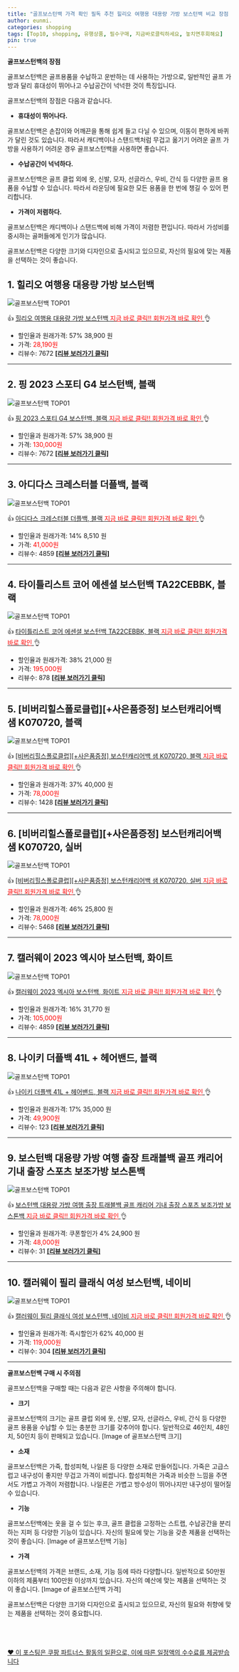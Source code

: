 ```yaml
---
title: "골프보스턴백 가격 확인 필독 추천 힐리오 여행용 대용량 가방 보스턴백 비교 장점 구매가이드"
author: eunmi.
categories: shopping
tags: [Top10, shopping, 유행상품, 필수구매, 지금바로클릭하세요, 놓치면후회해요]
pin: true
---
```

**골프보스턴백의 장점**

골프보스턴백은 골프용품을 수납하고 운반하는 데 사용하는 가방으로, 일반적인 골프 가방과 달리 휴대성이 뛰어나고 수납공간이 넉넉한 것이 특징입니다.

골프보스턴백의 장점은 다음과 같습니다.

* **휴대성이 뛰어나다.**

골프보스턴백은 손잡이와 어깨끈을 통해 쉽게 들고 다닐 수 있으며, 이동이 편하게 바퀴가 달린 것도 있습니다. 따라서 캐디백이나 스탠드백처럼 무겁고 옮기기 어려운 골프 가방을 사용하기 어려운 경우 골프보스턴백을 사용하면 좋습니다.

* **수납공간이 넉넉하다.**

골프보스턴백은 골프 클럽 외에 옷, 신발, 모자, 선글라스, 우비, 간식 등 다양한 골프 용품을 수납할 수 있습니다. 따라서 라운딩에 필요한 모든 용품을 한 번에 챙길 수 있어 편리합니다.

* **가격이 저렴하다.**

골프보스턴백은 캐디백이나 스탠드백에 비해 가격이 저렴한 편입니다. 따라서 가성비를 중시하는 골퍼들에게 인기가 많습니다.

골프보스턴백은 다양한 크기와 디자인으로 출시되고 있으므로, 자신의 필요에 맞는 제품을 선택하는 것이 좋습니다.

   

## 1. 힐리오 여행용 대용량 가방 보스턴백

![골프보스턴백 TOP01](https://thumbnail6.coupangcdn.com/thumbnails/remote/230x230ex/image/retail/images/2022/09/21/10/7/b01c1edb-1feb-498e-bcbd-223358d2ef43.jpg)


👍 [힐리오 여행용 대용량 가방 보스턴백 <font color=red> 지금 바로 클릭!! 회원가격 바로 확인 </font> ](https://link.coupang.com/re/AFFSDP?lptag=AF3617701&subid=GithubCoopas&pageKey=6789646370&traceid=V0-153&itemId=15993425186&vendorItemId=83198815883) 👌 


- 할인율과 원래가격: 57%  38,900   원
- 가격: <span style='color:red'>28,190원</span>
- 리뷰수: 7672  [**[리뷰 보러가기 클릭]**](https://link.coupang.com/re/AFFSDP?lptag=AF3617701&subid=GithubCoopas&pageKey=6789646370&traceid=V0-153&itemId=15993425186&vendorItemId=83198815883)

---


   

## 2. 핑 2023 스포티 G4 보스턴백, 블랙

![골프보스턴백 TOP01](https://thumbnail8.coupangcdn.com/thumbnails/remote/230x230ex/image/vendor_inventory/85b9/c692b213964b4601dfe0d16f502a017e81945904603bf302126942853e4d.jpg)


👍 [핑 2023 스포티 G4 보스턴백, 블랙 <font color=red> 지금 바로 클릭!! 회원가격 바로 확인 </font> ](https://link.coupang.com/re/AFFSDP?lptag=AF3617701&subid=GithubCoopas&pageKey=7414803255&traceid=V0-153&itemId=19220446546&vendorItemId=85628410154) 👌 


- 할인율과 원래가격: 57%  38,900   원
- 가격: <span style='color:red'>130,000원</span>
- 리뷰수: 7672  [**[리뷰 보러가기 클릭]**](https://link.coupang.com/re/AFFSDP?lptag=AF3617701&subid=GithubCoopas&pageKey=7414803255&traceid=V0-153&itemId=19220446546&vendorItemId=85628410154)

---


   

## 3. 아디다스 크레스터블 더플백, 블랙

![골프보스턴백 TOP01](https://thumbnail9.coupangcdn.com/thumbnails/remote/230x230ex/image/retail/images/2023/09/28/10/5/4e8f9500-0e8a-416c-a101-6f5d166bae57.jpg)


👍 [아디다스 크레스터블 더플백, 블랙 <font color=red> 지금 바로 클릭!! 회원가격 바로 확인 </font> ](https://link.coupang.com/re/AFFSDP?lptag=AF3617701&subid=GithubCoopas&pageKey=7442134567&traceid=V0-153&itemId=19354708068&vendorItemId=87312687565) 👌 


- 할인율과 원래가격: 14%  8,510   원
- 가격: <span style='color:red'>41,000원</span>
- 리뷰수: 4859  [**[리뷰 보러가기 클릭]**](https://link.coupang.com/re/AFFSDP?lptag=AF3617701&subid=GithubCoopas&pageKey=7442134567&traceid=V0-153&itemId=19354708068&vendorItemId=87312687565)

---


   

## 4. 타이틀리스트 코어 에센셜 보스턴백 TA22CEBBK, 블랙

![골프보스턴백 TOP01](https://thumbnail7.coupangcdn.com/thumbnails/remote/230x230ex/image/vendor_inventory/ceae/0857d8b653e13f96233d356ef6cda90c3ac5e19f842b1a44d006d909fcb1.jpg)


👍 [타이틀리스트 코어 에센셜 보스턴백 TA22CEBBK, 블랙 <font color=red> 지금 바로 클릭!! 회원가격 바로 확인 </font> ](https://link.coupang.com/re/AFFSDP?lptag=AF3617701&subid=GithubCoopas&pageKey=6790428968&traceid=V0-153&itemId=15996645709&vendorItemId=85656150147) 👌 


- 할인율과 원래가격: 38%  21,000   원
- 가격: <span style='color:red'>195,000원</span>
- 리뷰수: 878  [**[리뷰 보러가기 클릭]**](https://link.coupang.com/re/AFFSDP?lptag=AF3617701&subid=GithubCoopas&pageKey=6790428968&traceid=V0-153&itemId=15996645709&vendorItemId=85656150147)

---


   

## 5. [비버리힐스폴로클럽][+사은품증정] 보스턴캐리어백 샘 K070720, 블랙

![골프보스턴백 TOP01](https://thumbnail10.coupangcdn.com/thumbnails/remote/230x230ex/image/vendor_inventory/48cc/adcaf75e66e87b4ee74c9d902fc9094a00b367867c6b901b844bb0a9b06e.jpg)


👍 [[비버리힐스폴로클럽][+사은품증정] 보스턴캐리어백 샘 K070720, 블랙 <font color=red> 지금 바로 클릭!! 회원가격 바로 확인 </font> ](https://link.coupang.com/re/AFFSDP?lptag=AF3617701&subid=GithubCoopas&pageKey=4649709228&traceid=V0-153&itemId=5795235551&vendorItemId=72495144800) 👌 


- 할인율과 원래가격: 37%  40,000   원
- 가격: <span style='color:red'>78,000원</span>
- 리뷰수: 1428  [**[리뷰 보러가기 클릭]**](https://link.coupang.com/re/AFFSDP?lptag=AF3617701&subid=GithubCoopas&pageKey=4649709228&traceid=V0-153&itemId=5795235551&vendorItemId=72495144800)

---


   

## 6. [비버리힐스폴로클럽][+사은품증정] 보스턴캐리어백 샘 K070720, 실버

![골프보스턴백 TOP01](https://thumbnail8.coupangcdn.com/thumbnails/remote/230x230ex/image/vendor_inventory/d41c/8e4a4e41a764ba08d15b652fb4b58466695c6bda7f57b4d94dc961a02ade.jpg)


👍 [[비버리힐스폴로클럽][+사은품증정] 보스턴캐리어백 샘 K070720, 실버 <font color=red> 지금 바로 클릭!! 회원가격 바로 확인 </font> ](https://link.coupang.com/re/AFFSDP?lptag=AF3617701&subid=GithubCoopas&pageKey=4649709228&traceid=V0-153&itemId=5795235561&vendorItemId=72495144849) 👌 


- 할인율과 원래가격: 46%  25,800   원
- 가격: <span style='color:red'>78,000원</span>
- 리뷰수: 5468  [**[리뷰 보러가기 클릭]**](https://link.coupang.com/re/AFFSDP?lptag=AF3617701&subid=GithubCoopas&pageKey=4649709228&traceid=V0-153&itemId=5795235561&vendorItemId=72495144849)

---


   

## 7. 캘러웨이 2023 엑시아 보스턴백, 화이트

![골프보스턴백 TOP01](https://thumbnail6.coupangcdn.com/thumbnails/remote/230x230ex/image/vendor_inventory/940b/392d8d79a0bb51ae0ebf35a2bfa0f7e4830874154e353a492e326acb5631.jpg)


👍 [캘러웨이 2023 엑시아 보스턴백, 화이트 <font color=red> 지금 바로 클릭!! 회원가격 바로 확인 </font> ](https://link.coupang.com/re/AFFSDP?lptag=AF3617701&subid=GithubCoopas&pageKey=7090498070&traceid=V0-153&itemId=17667919942&vendorItemId=84833335241) 👌 


- 할인율과 원래가격: 16%  31,770   원
- 가격: <span style='color:red'>105,000원</span>
- 리뷰수: 4859  [**[리뷰 보러가기 클릭]**](https://link.coupang.com/re/AFFSDP?lptag=AF3617701&subid=GithubCoopas&pageKey=7090498070&traceid=V0-153&itemId=17667919942&vendorItemId=84833335241)

---


   

## 8. 나이키 더플백 41L + 헤어밴드, 블랙

![골프보스턴백 TOP01](https://thumbnail7.coupangcdn.com/thumbnails/remote/230x230ex/image/retail/images/194017178726990-8ea1c3e0-8e61-4437-9ae8-8240d9428a24.jpg)


👍 [나이키 더플백 41L + 헤어밴드, 블랙 <font color=red> 지금 바로 클릭!! 회원가격 바로 확인 </font> ](https://link.coupang.com/re/AFFSDP?lptag=AF3617701&subid=GithubCoopas&pageKey=6284855979&traceid=V0-153&itemId=12922799470&vendorItemId=80187418873) 👌 


- 할인율과 원래가격: 17%  35,000   원
- 가격: <span style='color:red'>49,900원</span>
- 리뷰수: 123  [**[리뷰 보러가기 클릭]**](https://link.coupang.com/re/AFFSDP?lptag=AF3617701&subid=GithubCoopas&pageKey=6284855979&traceid=V0-153&itemId=12922799470&vendorItemId=80187418873)

---


   

## 9. 보스턴백 대용량 가방 여행 출장 트래블백 골프 캐리어 기내 출장 스포츠 보조가방 보스톤백

![골프보스턴백 TOP01](https://thumbnail7.coupangcdn.com/thumbnails/remote/230x230ex/image/vendor_inventory/394a/77d3a5bf7dd71dd2ab2de78c8bd78e7a4ce2929f36d17d745c0d8c2ad219.jpg)


👍 [보스턴백 대용량 가방 여행 출장 트래블백 골프 캐리어 기내 출장 스포츠 보조가방 보스톤백 <font color=red> 지금 바로 클릭!! 회원가격 바로 확인 </font> ](https://link.coupang.com/re/AFFSDP?lptag=AF3617701&subid=GithubCoopas&pageKey=7290095253&traceid=V0-153&itemId=18630666626&vendorItemId=85750008288) 👌 


- 할인율과 원래가격: 쿠폰할인가 4%  24,900   원
- 가격: <span style='color:red'>48,000원</span>
- 리뷰수: 31  [**[리뷰 보러가기 클릭]**](https://link.coupang.com/re/AFFSDP?lptag=AF3617701&subid=GithubCoopas&pageKey=7290095253&traceid=V0-153&itemId=18630666626&vendorItemId=85750008288)

---


   

## 10. 캘러웨이 필리 클래식 여성 보스턴백, 네이비

![골프보스턴백 TOP01](https://thumbnail10.coupangcdn.com/thumbnails/remote/230x230ex/image/vendor_inventory/f210/8538190b1e18c7cedfb8ea923a398dc11befdfac9bea201f7454eb00920f.jpg)


👍 [캘러웨이 필리 클래식 여성 보스턴백, 네이비 <font color=red> 지금 바로 클릭!! 회원가격 바로 확인 </font> ](https://link.coupang.com/re/AFFSDP?lptag=AF3617701&subid=GithubCoopas&pageKey=7265373986&traceid=V0-153&itemId=18718070324&vendorItemId=87248870104) 👌 


- 할인율과 원래가격: 즉시할인가 62%  40,000   원
- 가격: <span style='color:red'>119,000원</span>
- 리뷰수: 304  [**[리뷰 보러가기 클릭]**](https://link.coupang.com/re/AFFSDP?lptag=AF3617701&subid=GithubCoopas&pageKey=7265373986&traceid=V0-153&itemId=18718070324&vendorItemId=87248870104)

---
**골프보스턴백 구매 시 주의점**

골프보스턴백을 구매할 때는 다음과 같은 사항을 주의해야 합니다.

* **크기**

골프보스턴백의 크기는 골프 클럽 외에 옷, 신발, 모자, 선글라스, 우비, 간식 등 다양한 골프 용품을 수납할 수 있는 충분한 크기를 갖추어야 합니다. 일반적으로 46인치, 48인치, 50인치 등이 판매되고 있습니다.
[Image of 골프보스턴백 크기]

* **소재**

골프보스턴백은 가죽, 합성피혁, 나일론 등 다양한 소재로 만들어집니다. 가죽은 고급스럽고 내구성이 좋지만 무겁고 가격이 비쌉니다. 합성피혁은 가죽과 비슷한 느낌을 주면서도 가볍고 가격이 저렴합니다. 나일론은 가볍고 방수성이 뛰어나지만 내구성이 떨어질 수 있습니다.

* **기능**

골프보스턴백에는 옷을 걸 수 있는 후크, 골프 클럽을 고정하는 스트랩, 수납공간을 분리하는 지퍼 등 다양한 기능이 있습니다. 자신의 필요에 맞는 기능을 갖춘 제품을 선택하는 것이 좋습니다.
[Image of 골프보스턴백 기능]

* **가격**

골프보스턴백의 가격은 브랜드, 소재, 기능 등에 따라 다양합니다. 일반적으로 50만원 이하의 제품부터 100만원 이상까지 있습니다. 자신의 예산에 맞는 제품을 선택하는 것이 좋습니다.
[Image of 골프보스턴백 가격]

골프보스턴백은 다양한 크기와 디자인으로 출시되고 있으므로, 자신의 필요와 취향에 맞는 제품을 선택하는 것이 중요합니다.<br><br><br><br><br> [ ❤  이 포스팅은 쿠팡 파트너스 활동의 일환으로, 이에 따른 일정액의 수수료를 제공받습니다](https://link.coupang.com/a/bcEFyh)